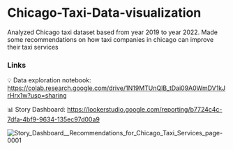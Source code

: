 # Chicago-Taxi-Data-visualization
Analyzed Chicago taxi dataset based from year 2019 to year 2022. Made some recommendations on how taxi companies in chicago can improve their taxi services

### Links
:bulb: Data exploration notebook: https://colab.research.google.com/drive/1N19MTUnQlB_tDai09A0WmDV1kJrHrx1w?usp=sharing

:bar_chart: Story Dashboard: https://lookerstudio.google.com/reporting/b7724c4c-7dfa-4bf9-9634-135ec97d00a9

![Story_Dashboard__Recommendations_for_Chicago_Taxi_Services_page-0001](https://github.com/samiulabir201/Chicago-Taxi-Data-visualization/assets/78860039/353df935-eb92-45c2-9016-3a1f27895907)
